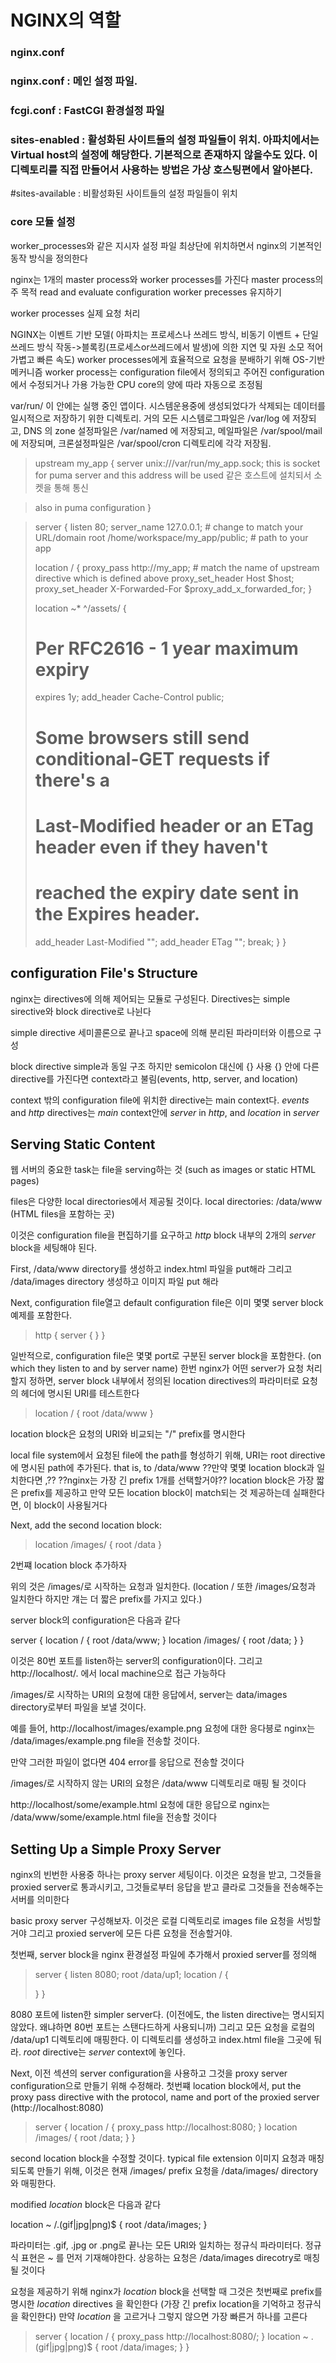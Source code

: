 # NGINX의 역할

### nginx.conf
### nginx.conf : 메인 설정 파일.
### fcgi.conf : FastCGI 환경설정 파일
### sites-enabled : 활성화된 사이트들의 설정 파일들이 위치. 아파치에서는 Virtual host의 설정에 해당한다. 기본적으로 존재하지 않을수도 있다. 이 디렉토리를 직접 만들어서 사용하는 방법은 가상 호스팅편에서 알아본다.
#sites-available : 비활성화된 사이트들의 설정 파일들이 위치

### core 모듈 설정
worker_processes와 같은 지시자 설정 파일 최상단에 위치하면서
nginx의 기본적인 동작 방식을 정의한다

nginx는 1개의 master process와 worker processes를 가진다
master process의 주 목적
 read and evaluate configuration
 worker precesses 유지하기

worker processes
 실제 요청 처리

NGINX는
 이벤트 기반 모델( 아파치는 프로세스나 쓰레드 방식, 비동기 이벤트 + 단일 쓰레드 방식 작동->블록킹(프로세스or쓰레드에서 발생)에 의한 지연 및 자원 소모 적어 가볍고 빠른 속도)
 worker processes에게 효율적으로 요청을 분배하기 위해 OS-기반 메커니즘
 worker process는 configuration file에서 정의되고
 주어진 configuration에서 수정되거나
 가용 가능한 CPU core의 양에 따라 자동으로 조정됨

  var/run/ 이 안에는 실행 중인 앱이다.
 시스템운용중에 생성되었다가 삭제되는 데이터를 일시적으로 저장하기 위한 디렉토리.
 거의 모든 시스템로그파일은 /var/log 에 저장되고, DNS 의 zone 설정파일은 /var/named 에 저장되고, 메일파일은 /var/spool/mail 에 저장되며, 크론설정파일은 /var/spool/cron 디렉토리에 각각 저장됨.


> upstream my_app {
>  server unix:///var/run/my_app.sock;
>  this is socket for puma server and this address will be used
   같은 호스트에 설치되서 소켓을 통해 통신



> also in puma configuration
> }

>server {
>  listen 80;
>  server_name 127.0.0.1; # change to match your URL/domain
>  root /home/workspace/my_app/public; # path to your app
>
>  location / {
>    proxy_pass http://my_app; # match the name of upstream directive which is defined above
>    proxy_set_header Host $host;
>    proxy_set_header X-Forwarded-For $proxy_add_x_forwarded_for;
>  }
>
>  location ~* ^/assets/ {
>    # Per RFC2616 - 1 year maximum expiry
>    expires 1y;
>    add_header Cache-Control public;
>
>    # Some browsers still send conditional-GET requests if there's a
>    # Last-Modified header or an ETag header even if they haven't
>    # reached the expiry date sent in the Expires header.
>    add_header Last-Modified "";
>    add_header ETag "";
>    break;
>  }
>}


## configuration File's Structure

nginx는 directives에 의해 제어되는 모듈로 구성된다.
Directives는 simple sirective와 block directive로 나뉜다

simple directive
 세미콜론으로 끝나고 space에 의해 분리된 파라미터와 이름으로 구성

block directive
 simple과 동일 구조
 하지만 semicolon 대신에 {} 사용
 {} 안에 다른 directive를 가진다면 context라고 불림(events, http, server, and location)

context 밖의 configuration file에 위치한 directive는
main context다.
*events* and *http* directives는 *main* context안에
*server* in *http*, and *location* in *server*

## Serving Static Content

웹 서버의 중요한 task는 file을 serving하는 것
(such as images or static HTML pages)

files은 다양한 local directories에서 제공될 것이다.
local directories: /data/www (HTML files을 포함하는 곳)

이것은 configuration file을 편집하기를 요구하고
*http* block 내부의 2개의 *server* block을 세팅해야 된다.

First,
/data/www directory를 생성하고 index.html 파일을 put해라
그리고 /data/images directory 생성하고 이미지 파일 put 해라

Next,
configuration file열고
default configuration file은 이미 몇몇 server block 예제를
포함한다.

> http {
  server {
> }
>}

일반적으로, configuration file은 몇몇 port로 구분된 server block을 포함한다. (on which they listen to and by server name)
한번 nginx가 어떤 server가 요청 처리할지 정하면,
server block 내부에서 정의된 location directives의 파라미터로
요청의 헤더에 명시된 URI를 테스트한다

> location / {
> root /data/www
}

location block은 요청의 URI와 비교되는 "/" prefix를 명시한다

local file system에서 요청된 file에 the path를 형성하기 위해,
URI는 root directive에 명시된 path에 추가된다.
that is, to /data/www
??만약 몇몇 location block과 일치한다면 ,??
??nginx는 가장 긴 prefix 1개를 선택할거야??
location block은 가장 짧은 prefix를 제공하고
만약 모든 location block이 match되는 것 제공하는데 실패한다면,
이 block이 사용될거다

Next, add the second location block:

>  location /images/ {
  root /data
}

2번쨰 location block 추가하자

위의 것은 /images/로 시작하는 요청과 일치한다.
(location / 또한 /images/요청과 일치한다 하지만 걔는 더 짧은 prefix를 가지고 있다.)

server block의 configuration은 다음과 같다

server {
  location / {
    root /data/www;
  }
  location /images/ {
    root /data;
  }
}


이것은 80번 포트를 listen하는 server의 configuration이다.
그리고 http://localhost/. 에서 local machine으로 접근 가능하다

/images/로 시작하는 URI의 요청에 대한 응답에서,
server는 data/images directory로부터 파일을 보낼 것이다.

예를 들어,
http://localhost/images/example.png 요청에 대한 응다븡로
nginx는 /data/images/example.png file을 전송할 것이다.

만약 그러한 파일이 없다면 404 error를 응답으로 전송할 것이다

/images/로 시작하지 않는 URI의 요청은
/data/www 디렉토리로 매핑 될 것이다

http://localhost/some/example.html 요청에 대한 응답으로
nginx는 /data/www/some/example.html file을 전송할 것이다



## Setting Up a Simple Proxy Server

nginx의 빈번한 사용중 하나는 proxy server 세팅이다.
이것은 요청을 받고, 그것들을 proxied server로 통과시키고,
그것들로부터 응답을 받고 클라로 그것들을 전송해주는 서버를 의미한다

basic proxy server 구성해보자.
이것은 로컬 디렉토리로 images file 요청을 서빙할 거야
그리고 proxied server에 모든 다른 요청을 전송할거야.

첫번째, server block을 nginx 환경설정 파일에
추가해서 proxied server를 정의해

> server {
  listen 8080;
  root /data/up1;
>  location / {
>
>  }
>}

8080 포트에 listen한 simpler server다.
(이전에도, the listen directive는 명시되지 않았다.
  왜냐하면 80번 포트는 스탠다드하게 사용되니까)
그리고 모든 요청을 로컬의 /data/up1 디렉토리에 매핑한다.
이 디렉토리를 생성하고 index.html file을 그곳에 둬라.
*root* directive는 *server* context에 놓인다.

Next, 이전 섹션의 server configuration을 사용하고
그것을 proxy server configuration으로 만들기 위해 수정해라.
첫번쨰 location block에서,
put the proxy pass directive with the protocol,
name and port of the proxied server
(http://localhost:8080)

> server {
> location / {
>   proxy_pass http://localhost:8080;
>  }
>  location /images/ {
>    root /data;
>  }
>}

second location block을 수정할 것이다.
typical file extension 이미지 요청과 매칭되도록 만들기 위해,
이것은 현재 /images/ prefix 요청을
/data/images/ directory와 매핑한다.

modified *location* block은 다음과 같다

location ~ /.(gif|jpg|png)$ {
  root /data/images;
}

파라미터는 .gif, .jpg or .png로 끝나는 모든 URI와
일치하는 정규식 파라미터다.
정규식 표현은 *~* 를 먼저 기재해야한다.
상응하는 요청은 /data/images direcotry로 매칭될 것이다

요청을 제공하기 위해 nginx가 *location* block을 선택할 때
그것은 첫번째로 prefix를 명시한 *location* directives 을 확인한다
(가장 긴 prefix location을 기억하고 정규식을 확인한다)
만약 *location* 을 고르거나
그렇지 않으면 가장 빠른거 하나를 고른다

> server {
> location / {
>   proxy_pass http://localhost:8080/;
  }
  location ~ \.(gif|jpg|png)$ {
    root /data/images;
  }
}
